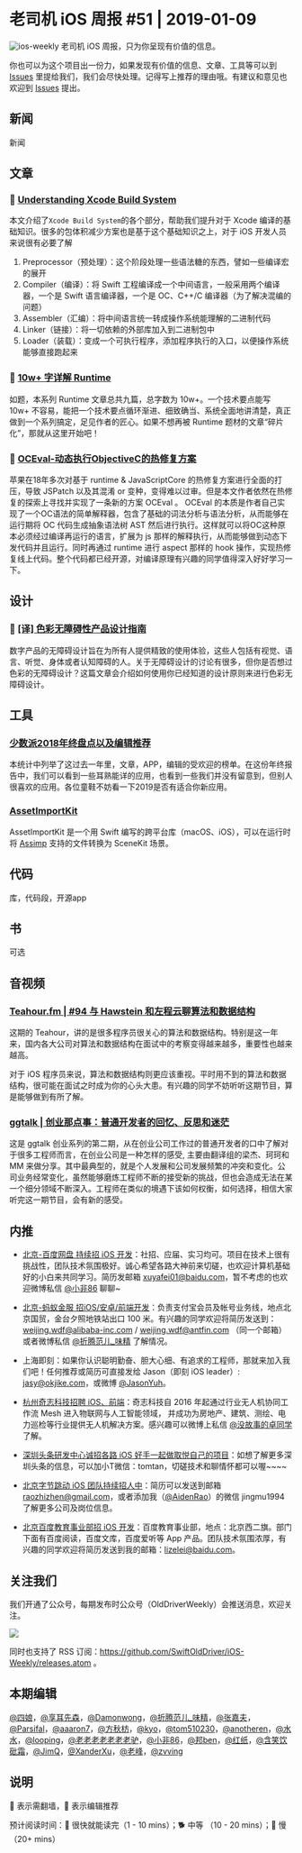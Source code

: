 # 老司机 iOS 周报 #51 | 2019-01-09

![ios-weekly](https://github.com/SwiftOldDriver/iOS-Weekly/blob/master/assets/ios-weekly.png?raw=true)
老司机 iOS 周报，只为你呈现有价值的信息。

你也可以为这个项目出一份力，如果发现有价值的信息、文章、工具等可以到 [Issues](https://github.com/SwiftOldDriver/iOS-Weekly/issues) 里提给我们，我们会尽快处理。记得写上推荐的理由哦。有建议和意见也欢迎到 [Issues](https://github.com/SwiftOldDriver/iOS-Weekly/issues) 提出。

## 新闻

新闻


## 文章

### 🐢 [Understanding Xcode Build System](http://www.vadimbulavin.com/xcode-build-system/)

本文介绍了`Xcode Build System`的各个部分，帮助我们提升对于 Xcode 编译的基础知识。很多的包体积减少方案也是基于这个基础知识之上，对于 iOS 开发人员来说很有必要了解

1. Preprocessor（预处理）：这个阶段处理一些语法糖的东西，譬如一些编译宏的展开
2. Compiler（编译）：将 Swift 工程编译成一个中间语言，一般采用两个编译器，一个是 Swift 语言编译器，一个是 OC、C++/C 编译器（为了解决混编的问题）
3. Assembler（汇编）：将中间语言统一转成操作系统能理解的二进制代码
4. Linker（链接）：将一切依赖的外部库加入到二进制包中
5. Loader（装载）：变成一个可执行程序，添加程序执行的入口，以便操作系统能够直接跑起来

### 🐢 [10w+ 字详解 Runtime](https://github.com/DeveloperErenLiu/RuntimePDF)

如题，本系列 Runtime 文章总共九篇，总字数为 10w+。一个技术要点能写 10w+ 不容易，能把一个技术要点循环渐进、细致确当、系统全面地讲清楚，真正做到一个系列搞定，足见作者的匠心。如果不想再被 Runtime 题材的文章“碎片化”，那就从这里开始吧！

### 🐎 [OCEval-动态执行ObjectiveC的热修复方案](https://juejin.im/post/5c24a8396fb9a049d5198dfc)

苹果在18年多次对基于 runtime & JavaScriptCore 的热修复方案进行全面的打压，导致 JSPatch 以及其混淆 or 变种，变得难以过审。但是本文作者依然在热修复的探索上寻找并实现了一条新的方案 OCEval 。 OCEval 的本质是作者自己实现了一个OC语法的简单解释器，包含了基础的词法分析与语法分析，从而能够在运行期将 OC 代码生成抽象语法树 AST 然后进行执行。这样就可以将OC这种原本必须经过编译再运行的语言，扩展为 js 那样的解释执行，从而能够做到动态下发代码并且运行。同时再通过 runtime 进行 aspect 那样的 hook 操作，实现热修复线上代码。整个代码都已经开源，对编译原理有兴趣的同学值得深入好好学习一下。

## 设计

### 🐎 [[译] 色彩无障碍性产品设计指南](https://juejin.im/post/5c2c233d6fb9a049bd4266b7)

数字产品的无障碍设计旨在为所有人提供精致的使用体验，这些人包括有视觉、语言、听觉、身体或者认知障碍的人。关于无障碍设计的讨论有很多，但你是否想过色彩的无障碍设计？这篇文章会介绍如何使用你已经知道的设计原则来进行色彩无障碍设计。

## 工具

### [少数派2018年终盘点以及编辑推荐](https://sspai.com/page/2018#page1)

本统计中列举了这过去一年里，文章，APP，编辑的受欢迎的榜单。在这份年终报告中，我们可以看到一些耳熟能详的应用，也看到一些我们并没有留意到，但别人很喜欢的应用。各位童鞋不妨看一下2019是否有适合你新应用。

### [AssetImportKit](https://github.com/eugenebokhan/AssetImportKit)

AssetImportKit 是一个用 Swift 编写的跨平台库（macOS、iOS），可以在运行时将 [Assimp](https://github.com/assimp/assimp) 支持的文件转换为 SceneKit 场景。

## 代码

库，代码段，开源app

## 书

可选

## 音视频

### [Teahour.fm | #94 与 Hawstein 和左程云聊算法和数据结构](http://teahour.fm/2019/01/02/algo-with-hawstein-and-chengyun.html)

这期的 Teahour，讲的是很多程序员很关心的算法和数据结构。特别是这一年来，国内各大公司对算法和数据结构在面试中的考察变得越来越多，重要性也越来越高。

对于 iOS 程序员来说，算法和数据结构则更应该重视。平时用不到的算法和数据结构，很可能在面试之时成为你的心头大患。有兴趣的同学不妨听听这期节目，算是能够做到有所了解。

### [ggtalk | 创业那点事：普通开发者的回忆、反思和迷茫](https://talkorigin.swift.gg/10)

这是 ggtalk 创业系列的第二期，从在创业公司工作过的普通开发者的口中了解对于很多工程师而言，在创业公司是一种怎样的感受, 主要由翻译组的梁杰、珂珂和 MM 来做分享。其中最典型的，就是个人发展和公司发展频繁的冲突和变化。公司业务经常变化，虽然能够磨炼工程师不断的接受新的挑战，但也会造成无法在某一个细分领域不断深入。工程师在类似的境遇下该如何权衡，如何选择，相信大家听完这一期节目，会有新的感受。


## 内推

- [北京-百度网盘 持续招 iOS 开发](https://talent.baidu.com/external/baidu/index.html#/jobDetail/2/102507)：社招、应届、实习均可。项目在技术上很有挑战性，团队技术氛围极好。诚心希望各路大神前来切磋，也欢迎计算机基础好的小白来共同学习。简历发邮箱 xuyafei01@baidu.com，暂不考虑的也欢迎微博私信 [@小非86](https://weibo.com/xuyafei86) 聊聊~

- [北京-蚂蚁金服 招iOS/安卓/前端开发](https://job.alibaba.com/zhaopin/position_detail.htm?trace=qrcode_share&positionCode=GP031268&from=timeline&isappinstalled=0)：负责支付宝会员及帐号业务线，地点北京国贸，金台夕照地铁站出口 100 米。有兴趣的同学欢迎将简历发送到：weijing.wdf@alibaba-inc.com / weijing.wdf@antfin.com （同一个邮箱）或者微博私信 [@折腾范儿_味精](https://weibo.com/agvicking) 了解情况。

- 上海即刻：如果你认识聪明勤奋、胆大心细、有追求的工程师，那就来加入我们吧！任何推荐或简历可直接发给 Jason（即刻 iOS leader）: jasy@okjike.com，或微博 [@JasonYuh](https://weibo.com/jasonyuh)。

- [杭州奇志科技招聘 iOS、前端](https://www.lagou.com/gongsi/34872.html)：奇志科技自 2016 年起通过行业无人机协同工作流 Mesh 进入物联网与人工智能领域， 并成功为房地产、建筑、测绘、电力巡检等行业提供无人机解决方案。感兴趣可以微博上私信 [@没故事的卓同学](https://weibo.com/u/1926303682) 了解。

- [深圳头条研发中心诚招各路 iOS 好手一起做取悦自己的项目](https://job.toutiao.com/2018/spring_referral/?token=alPR8WCv8nnnc5QqtsyKjw%3D%3D&key=MTY1MDMsMTg0MTQsMjA1MjAsMTk1NjEsMTU2ODksMTc0ODk%3D)：如想了解更多深圳头条的信息，可以加小T微信：tomtan，切磋技术和聊情怀都可以喔~~~~

- [北京字节跳动 iOS 团队持续招人中](https://job.toutiao.com/society)：简历可以发送到邮箱 raozhizhen@gmail.com，或者添加我（[@AidenRao](https://weibo.com/AidenRao)）的微信 jingmu1994 了解更多公司及岗位信息。

- [北京百度教育事业部招 iOS 开发](https://www.baidu.com/s?wd=百度)：百度教育事业部，地点：北京西二旗。部门下面有百度阅读，百度文库，百度爱听等 App 产品。团队技术氛围浓厚，有兴趣的同学欢迎将简历发送到我的邮箱：lizelei@baidu.com。

## 关注我们

我们开通了公众号，每期发布时公众号（OldDriverWeekly）会推送消息，欢迎关注。

![](https://github.com/SwiftOldDriver/iOS-Weekly/blob/master/assets/qrcode_for_wechat.jpg?raw=true)

同时也支持了 RSS 订阅：https://github.com/SwiftOldDriver/iOS-Weekly/releases.atom 。

## 本期编辑

[@四娘](https://kemchenj.github.io)，[@享耳先森](https://github.com/iblacksun)，[@Damonwong](https://weibo.com/damonone)，[@折腾范儿_味精](http://weibo.com/agvicking)，[@张嘉夫](https://weibo.com/2949394297)，[@Parsifal](https://weibo.com/parsifalchang)，[@aaaron7](https://weibo.com/aaaron7)，[@方秋枋](https://weibo.com/100mango)，[@kyo](https://github.com/KyoLi)，[@tom510230](https://xiaozhuanlan.com/u/6682065345)，[@anotheren](https://anotheren.com)，[@水水](https://www.xuyanlan.com)，[@looping](https://github.com/looping)，[@老老老老老老老驴](https://weibo.com/u/6090610445)，[@小非86](https://weibo.com/xuyafei86)，[@邦ben](http://weibo.com/linwenbang)，[@红纸](https://github.com/nianran)，[@含笑饮砒霜](http://chinafish.news)，[@JimQ](https://github.com/waz0820)，[@XanderXu](https://github.com/XanderXu)，[@老峰](https://github.com/GesanTung)，[@zvving](https://github.com/zvving)

## 说明

🚧 表示需翻墙，🌟 表示编辑推荐

预计阅读时间：🐎 很快就能读完（1 - 10 mins）；🐕 中等 （10 - 20 mins）；🐢 慢（20+ mins）
